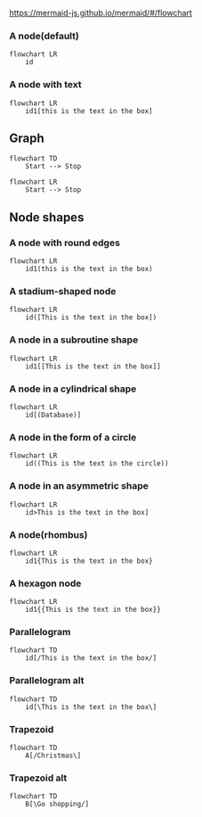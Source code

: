 https://mermaid-js.github.io/mermaid/#/flowchart

### A node(default)

```mermaid
flowchart LR
    id
```

### A node with text

```mermaid
flowchart LR
    id1[this is the text in the box]
```

## Graph

```mermaid
flowchart TD
    Start --> Stop
```

```mermaid
flowchart LR
    Start --> Stop
```

## Node shapes

### A node with round edges

```mermaid
flowchart LR
    id1(this is the text in the box)
```

### A stadium-shaped node

```mermaid
flowchart LR
    id([This is the text in the box])
```

### A node in a subroutine shape

```mermaid
flowchart LR
    id1[[This is the text in the box]]
```

### A node in a cylindrical shape

```mermaid
flowchart LR
    id[(Database)]
```

### A node in the form of a circle

```mermaid
flowchart LR
    id((This is the text in the circle))
```

### A node in an asymmetric shape

```mermaid
flowchart LR
    id>This is the text in the box]
```

### A node(rhombus)

```mermaid
flowchart LR
    id1{This is the text in the box}
```

### A hexagon node

```mermaid
flowchart LR
    id1{{This is the text in the box}}
```

### Parallelogram

```mermaid
flowchart TD
    id[/This is the text in the box/]
```

### Parallelogram alt

```mermaid
flowchart TD
    id[\This is the text in the box\]
```

### Trapezoid

```mermaid
flowchart TD
    A[/Christmas\]
```

### Trapezoid alt

```mermaid
flowchart TD
    B[\Go shopping/]
```
